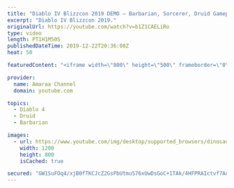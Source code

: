 ```yaml
---
title: "Diablo IV Blizzcon 2019 DEMO – Barbarian, Sorcerer, Druid Gameplay"
excerpt: "Diablo IV Blizzcon 2019."
originalUrl: https://youtube.com/watch?v=b1Z1CAELiRo
type: video
length: PT1H1M50S
publishedDateTime: 2019-12-22T20:36:08Z
heat: 50

featuredContent: "<iframe width=\"800\" height=\"500\" frameborder=\"0\" src=\"https://www.youtube.com/embed/b1Z1CAELiRo\" allow=\"accelerometer; autoplay; encrypted-media; gyroscope; picture-in-picture\" allowfullscreen></iframe>"

provider:
  name: Amaraa Channel
  domain: youtube.com

topics:
  - Diablo 4
  - Druid
  - Barbarian

images:
  - url: https://www.youtube.com/img/desktop/supported_browsers/dinosaur.png
    width: 1200
    height: 800
    isCached: true

secured: "GW1SuFOq4/xjB0fTKCJcZ2GsPbUtmuS76xUwDsGoC+1TAk/4HFPRAIctvf7AoZjUr1zZ0F/Ip2kPEF6r9E4OVICpWwNZGL4dW0LhMUiJQ0+tMraov33cmrA+vM1z+W0weppaL0J3/WbxbRpNQrJAW2TbLj558tA4+YugaPrqgFalvNgVoiZq3RpffKC2aWlsgXWFCkHLqDz309kvirNX4uVyonBxNNm4coGveW2kNkQ+CaedAmjiOsjX7YLQPIPcbDM0H64L05bCUN26ErJRPtIWXEYop7EvMWDRfFtgLDW0uO277ZbzcpPYlj2ZxjQS6GzHrG9vU3VPBoj+3XwXlJxGq4GpIy/ErHoWs6CZSgjSE+cnkaflekCYGOL885Z1ZLJGhkYdu3oNwct78lRYRA==;HdxwNjv3jZuxJYLP8mSciA=="
---
```


